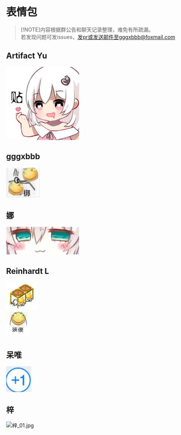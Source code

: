 # 表情包

> [!NOTE]内容根据群公告和聊天记录整理，难免有所疏漏。  
若发现问题可发issues，发pr或发送邮件至gggxbbb@foxmail.com

## Artifact Yu

![Artifact-Yu_01.jpg](/_media/BQB/Artifact-Yu_01.jpg)  

## gggxbbb

![gggxbbb_01.jpg](/_media/BQB/gggxbbb_01.jpg)  

## 娜

![nana_01.jpg](/_media/BQB/nana_01.jpg)  

## Reinhardt L

![Reinhardt-L_01.jpg](/_media/BQB/Reinhardt-L_01.jpg)  
![Reinhardt-L_02.jpg](/_media/BQB/Reinhardt-L_02.jpg)  

## 呆唯

![呆唯_01.jpg](/_media/BQB/呆唯_01.png)  

## 梓

![梓_01.jpg](/_media/BQB/梓_01.jpg)  
